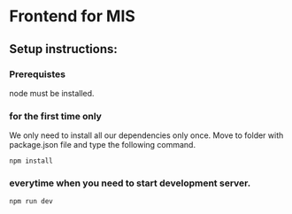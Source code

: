 # Frontend for MIS

## Setup instructions:

### Prerequistes

node must be installed.

### for the first time only

We only need to install all our dependencies only once.
Move to folder with package.json file and type the following command.

```
npm install
```

### everytime when you need to start development server.

```
npm run dev
```
 
